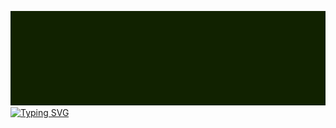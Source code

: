 <img src="header.png" alt="text"><a href="https://git.io/typing-svg"><img src="https://readme-typing-svg.herokuapp.com?font=Monospace&size=14&pause=1000&color=66CC00&background=112200&vCenter=true&random=false&width=1000&height=40&lines=load+system+...;%24+sudo+rm+-rf+%2F*;reinstall+system+..." alt="Typing SVG" /></a>

<!--
**bidni/bidni** is a ✨ _special_ ✨ repository because its `README.md` (this file) appears on your GitHub profile.

Here are some ideas to get you started:

- 🔭 I’m currently working on ...
- 🌱 I’m currently learning ...
- 👯 I’m looking to collaborate on ...
- 🤔 I’m looking for help with ...
- 💬 Ask me about ...
- 📫 How to reach me: ...
- 😄 Pronouns: ...
- ⚡ Fun fact: ...
-->
